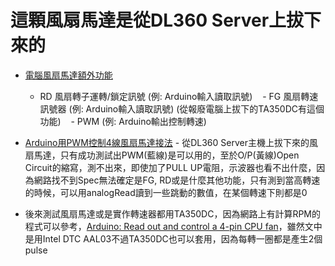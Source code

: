 # 這顆風扇馬達是從DL360 Server上拔下來的

* [電腦風扇馬達額外功能](https://www.activa.com.tw/tw_technical-detail-2.php?id=16&type=4)
    - RD 風扇轉子運轉/鎖定訊號 (例: Arduino輸入讀取訊號)
    - FG 風扇轉速訊號器 (例: Arduino輸入讀取訊號) (從報廢電腦上拔下的TA350DC有這個功能)
    - PWM (例: Arduino輸出控制轉速)
    
* [Arduino用PWM控制4線風扇馬達接法](https://electronics.stackexchange.com/questions/153846/arduino-how-to-read-and-control-the-speed-of-a-12v-four-wire-fan) - 從DL360 Server主機上拔下來的風扇馬達，只有成功測試出PWM(藍線)是可以用的，至於O/P(黃線)Open Circuit的縮寫，測不出來，即使加了PULL UP電阻，示波器也看不出什麼，因為網路找不到Spec無法確定是FG, RD或是什麼其他功能，只有測到當高轉速的時候，可以用analogRead讀到一些跳動的數值，在某個轉速下則都是0

* 後來測試風扇馬達或是實作轉速器都用TA350DC，因為網路上有計算RPM的程式可以參考，[Arduino: Read out and control a 4-pin CPU fan](http://www.beefrankly.org/blog/2011/12/21/read-out-4-pin-cpu-fan-speed/)，雖然文中是用Intel DTC AAL03不過TA350DC也可以套用，因為每轉一圈都是產生2個pulse

